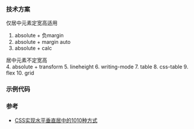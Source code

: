 
### 技术方案

仅居中元素定宽高适用  
1. absolute + 负margin
2. absolute + margin auto
3. absolute + calc

居中元素不定宽高  
4. absolute + transform
5. lineheight
6. writing-mode
7. table
8. css-table
9. flex
10. grid


### 示例代码

### 参考
- [CSS实现水平垂直居中的1010种方式](https://yanhaijing.com/css/2018/01/17/horizontal-vertical-center/)